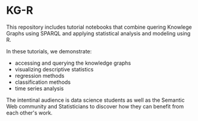 # KG-R

This repository includes tutorial notebooks that combine quering Knowlege Graphs using SPARQL and applying statistical analysis and modeling using R.


In these tutorials, we demonstrate:
- accessing and querying the knowledge graphs 
- visualizing descriptive statistics
- regression methods
- classification methods
- time series analysis

The intentinal audience is data science students as well as the Semantic Web community and Statisticians to discover how they can benefit from each other's work.
